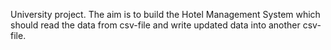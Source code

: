 University project. The aim is to build the Hotel Management System which should read the data from csv-file and write updated data into another csv-file.
